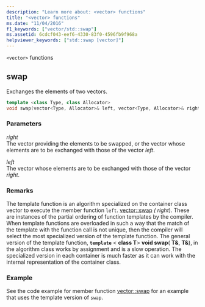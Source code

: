 ```yaml
---
description: "Learn more about: <vector> functions"
title: "<vector> functions"
ms.date: "11/04/2016"
f1_keywords: ["vector/std::swap"]
ms.assetid: 6cdcf043-eef6-4330-83f0-4596fb9f968a
helpviewer_keywords: ["std::swap [vector]"]
---
```

`<vector>` functions

## <a name="swap"></a> swap

Exchanges the elements of two vectors.

```cpp
template <class Type, class Allocator>
void swap(vector<Type, Allocator>& left, vector<Type, Allocator>& right);
```

### Parameters

*right*\
The vector providing the elements to be swapped, or the vector whose elements are to be exchanged with those of the vector *left*.

*left*\
The vector whose elements are to be exchanged with those of the vector *right*.

### Remarks

The template function is an algorithm specialized on the container class vector to execute the member function `left`. [vector::swap](../standard-library/vector-class.md) *( right*). These are instances of the partial ordering of function templates by the compiler. When template functions are overloaded in such a way that the match of the template with the function call is not unique, then the compiler will select the most specialized version of the template function. The general version of the template function, **`template`** \< **class T**> **void swap**( **T&**, **T&**), in the algorithm class works by assignment and is a slow operation. The specialized version in each container is much faster as it can work with the internal representation of the container class.

### Example

See the code example for member function [vector::swap](../standard-library/vector-class.md) for an example that uses the template version of `swap`.
